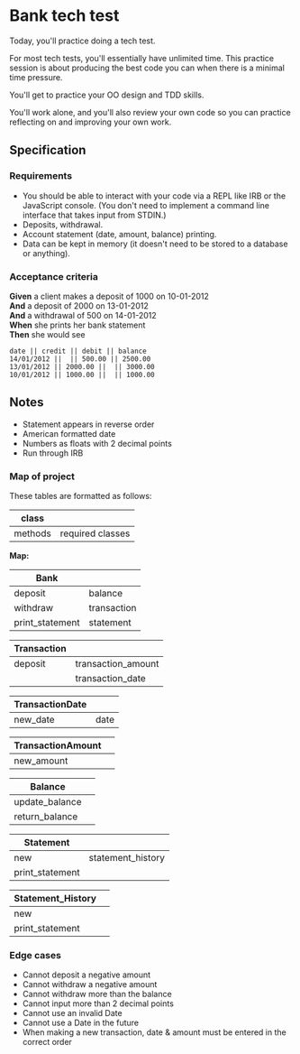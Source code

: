 # Bank tech test

Today, you'll practice doing a tech test.

For most tech tests, you'll essentially have unlimited time.  This practice session is about producing the best code you can when there is a minimal time pressure.

You'll get to practice your OO design and TDD skills.

You'll work alone, and you'll also review your own code so you can practice reflecting on and improving your own work.

## Specification

### Requirements

* You should be able to interact with your code via a REPL like IRB or the JavaScript console.  (You don't need to implement a command line interface that takes input from STDIN.)
* Deposits, withdrawal.
* Account statement (date, amount, balance) printing.
* Data can be kept in memory (it doesn't need to be stored to a database or anything).

### Acceptance criteria

**Given** a client makes a deposit of 1000 on 10-01-2012  
**And** a deposit of 2000 on 13-01-2012  
**And** a withdrawal of 500 on 14-01-2012  
**When** she prints her bank statement  
**Then** she would see

```
date || credit || debit || balance
14/01/2012 ||  || 500.00 || 2500.00
13/01/2012 || 2000.00 ||  || 3000.00
10/01/2012 || 1000.00 ||  || 1000.00
```

## Notes

* Statement appears in reverse order
* American formatted date
* Numbers as floats with 2 decimal points
* Run through IRB

### Map of project

These tables are formatted as follows:

| class   |                  |
|---------|------------------|
| methods | required classes |

**Map:**

| Bank            |             |
|-----------------|-------------|
| deposit         | balance     |
| withdraw        | transaction |
| print_statement | statement   |

| Transaction |                    |
|-------------|--------------------|
| deposit     | transaction_amount |
|             | transaction_date   |

| TransactionDate |      |
|-----------------|------|
| new_date        | date |

| TransactionAmount |  |
|-------------------|--|
| new_amount        |  |

| Balance        |  |
|----------------|--|
| update_balance |  |
| return_balance |  |

| Statement       |                   |
|-----------------|-------------------|
| new             | statement_history |
| print_statement |                   |

| Statement_History |  |
|-------------------|--|
| new               |  |
| print_statement   |  |

### Edge cases

* Cannot deposit a negative amount
* Cannot withdraw a negative amount
* Cannot withdraw more than the balance
* Cannot input more than 2 decimal points
* Cannot use an invalid Date
* Cannot use a Date in the future
* When making a new transaction, date & amount must be entered in the correct order
